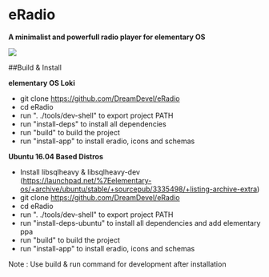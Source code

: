 # eRadio #
**A minimalist and powerfull radio player for elementary OS** 

<img src="http://i.imgur.com/YCYgFEw.png">  

##Build & Install

**elementary OS Loki**

* git clone https://github.com/DreamDevel/eRadio
* cd eRadio
* run ". ./tools/dev-shell" to export project PATH
* run "install-deps" to install all dependencies
* run "build" to build the project
* run "install-app" to install eradio, icons and schemas


**Ubuntu 16.04 Based Distros**

* Install libsqlheavy & libsqlheavy-dev (https://launchpad.net/%7Eelementary-os/+archive/ubuntu/stable/+sourcepub/3335498/+listing-archive-extra)
* git clone https://github.com/DreamDevel/eRadio
* cd eRadio
* run ". ./tools/dev-shell" to export project PATH
* run "install-deps-ubuntu" to install all dependencies and add elementary ppa
* run "build" to build the project
* run "install-app" to install eradio, icons and schemas

Note : Use build & run command for development after installation
